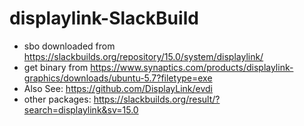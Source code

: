 # displaylink-SlackBuild

- sbo downloaded from https://slackbuilds.org/repository/15.0/system/displaylink/
- get binary from https://www.synaptics.com/products/displaylink-graphics/downloads/ubuntu-5.7?filetype=exe
- Also See: https://github.com/DisplayLink/evdi
- other packages: https://slackbuilds.org/result/?search=displaylink&sv=15.0
